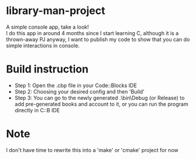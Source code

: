 # library-man-project
 A simple console app, take a look! <br>
 I do this app in around 4 months since I start learning C, although it is a thrown-away PJ anyway, I want to publish my code to show that you can do simple interactions in console.

# Build instruction
 + Step 1: Open the .cbp file in your Code::Blocks IDE
 + Step 2: Choosing your desired config and then 'Build'
 + Step 3: You can go to the newly generated .\bin\Debug (or Release) to add pre-generated books and account to it, or you can run the program directly in C::B IDE

# Note
 I don't have time to rewrite this into a 'make' or 'cmake' project for now